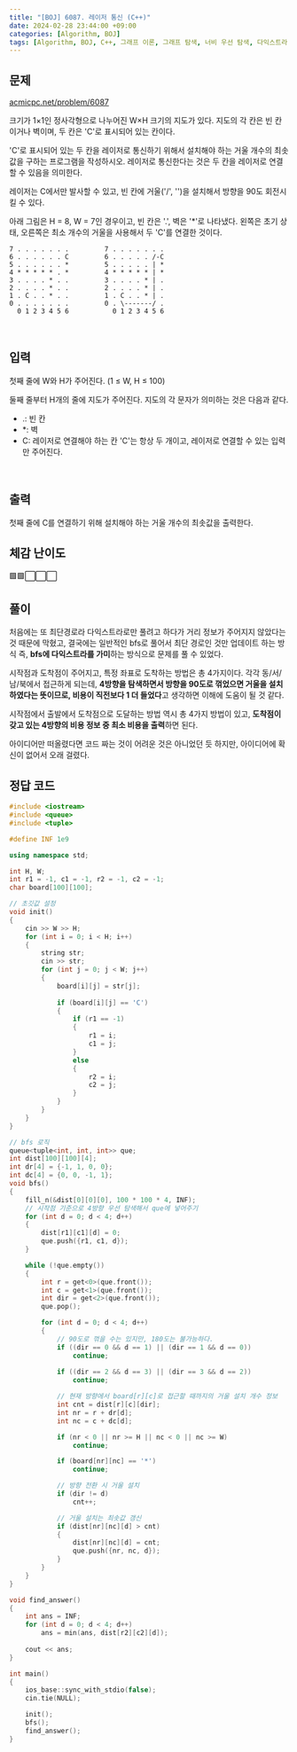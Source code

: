 ```yaml
---
title: "[BOJ] 6087. 레이저 통신 (C++)"
date: 2024-02-28 23:44:00 +09:00
categories: [Algorithm, BOJ]
tags: [Algorithm, BOJ, C++, 그래프 이론, 그래프 탐색, 너비 우선 탐색, 다익스트라, 최단 경로, Gold 3]
---
```

## **문제**
[acmicpc.net/problem/6087](https://www.acmicpc.net/problem/6087)

크기가 1×1인 정사각형으로 나누어진 W×H 크기의 지도가 있다. 지도의 각 칸은 빈 칸이거나 벽이며, 두 칸은 'C'로 표시되어 있는 칸이다.

'C'로 표시되어 있는 두 칸을 레이저로 통신하기 위해서 설치해야 하는 거울 개수의 최솟값을 구하는 프로그램을 작성하시오. 레이저로 통신한다는 것은 두 칸을 레이저로 연결할 수 있음을 의미한다.

레이저는 C에서만 발사할 수 있고, 빈 칸에 거울('/', '\')을 설치해서 방향을 90도 회전시킬 수 있다.

아래 그림은 H = 8, W = 7인 경우이고, 빈 칸은 '.', 벽은 '*'로 나타냈다. 왼쪽은 초기 상태, 오른쪽은 최소 개수의 거울을 사용해서 두 'C'를 연결한 것이다.

```
7 . . . . . . .         7 . . . . . . .
6 . . . . . . C         6 . . . . . /-C
5 . . . . . . *         5 . . . . . | *
4 * * * * * . *         4 * * * * * | *
3 . . . . * . .         3 . . . . * | .
2 . . . . * . .         2 . . . . * | .
1 . C . . * . .         1 . C . . * | .
0 . . . . . . .         0 . \-------/ .
  0 1 2 3 4 5 6           0 1 2 3 4 5 6
```
<br>

## **입력**
첫째 줄에 W와 H가 주어진다. (1 ≤ W, H ≤ 100)

둘째 줄부터 H개의 줄에 지도가 주어진다. 지도의 각 문자가 의미하는 것은 다음과 같다.

- .: 빈 칸
- *: 벽
- C: 레이저로 연결해야 하는 칸
'C'는 항상 두 개이고, 레이저로 연결할 수 있는 입력만 주어진다.
<br>

## **출력**
첫째 줄에 C를 연결하기 위해 설치해야 하는 거울 개수의 최솟값을 출력한다.
<br>

## **체감 난이도**
🟩🟩⬜⬜⬜
<br>

## **풀이**
처음에는 또 최단경로라 다익스트라로만 풀려고 하다가 거리 정보가 주어지지 않았다는 것 때문에 막혔고, 결국에는 일반적인 bfs로 풀어서 최단 경로인 것만 업데이트 하는 방식 즉, **bfs에 다익스트라를 가미**하는 방식으로 문제를 풀 수 있었다.

시작점과 도착점이 주어지고, 특정 좌표로 도착하는 방법은 총 4가지이다. 각각 동/서/남/북에서 접근하게 되는데, **4방향을 탐색하면서 방향을 90도로 꺾었으면 거울을 설치하였다는 뜻이므로, 비용이 직전보다 1 더 들었다**고 생각하면 이해에 도움이 될 것 같다.

시작점에서 출발에서 도착점으로 도달하는 방법 역시 총 4가지 방법이 있고, **도착점이 갖고 있는 4방향의 비용 정보 중 최소 비용을 출력**하면 된다.

아이디어만 떠올렸다면 코드 짜는 것이 어려운 것은 아니었던 듯 하지만, 아이디어에 확신이 없어서 오래 걸렸다.
<br>

## **정답 코드**
```c++
#include <iostream>
#include <queue>
#include <tuple>

#define INF 1e9

using namespace std;

int H, W;
int r1 = -1, c1 = -1, r2 = -1, c2 = -1;
char board[100][100];

// 초깃값 설정
void init()
{
    cin >> W >> H;
    for (int i = 0; i < H; i++)
    {
        string str;
        cin >> str;
        for (int j = 0; j < W; j++)
        {
            board[i][j] = str[j];
            
            if (board[i][j] == 'C')
            {
                if (r1 == -1)
                {
                    r1 = i;
                    c1 = j;
                }
                else
                {
                    r2 = i;
                    c2 = j;
                }
            }
        }
    }
}

// bfs 로직
queue<tuple<int, int, int>> que;
int dist[100][100][4];
int dr[4] = {-1, 1, 0, 0};
int dc[4] = {0, 0, -1, 1};
void bfs()
{
    fill_n(&dist[0][0][0], 100 * 100 * 4, INF);
    // 시작점 기준으로 4방향 우선 탐색해서 que에 넣어주기
    for (int d = 0; d < 4; d++)
    {
        dist[r1][c1][d] = 0;
        que.push({r1, c1, d});
    }

    while (!que.empty())
    {
        int r = get<0>(que.front());
        int c = get<1>(que.front());
        int dir = get<2>(que.front());
        que.pop();

        for (int d = 0; d < 4; d++)
        {
            // 90도로 꺾을 수는 있지만, 180도는 불가능하다.
            if ((dir == 0 && d == 1) || (dir == 1 && d == 0))
                continue;
            
            if ((dir == 2 && d == 3) || (dir == 3 && d == 2))
                continue;

            // 현재 방향에서 board[r][c]로 접근할 때까지의 거울 설치 개수 정보
            int cnt = dist[r][c][dir];
            int nr = r + dr[d];
            int nc = c + dc[d];

            if (nr < 0 || nr >= H || nc < 0 || nc >= W)
                continue;

            if (board[nr][nc] == '*')
                continue;

            // 방향 전환 시 거울 설치
            if (dir != d)
                cnt++;

            // 거울 설치는 최솟값 갱신
            if (dist[nr][nc][d] > cnt)
            {
                dist[nr][nc][d] = cnt;
                que.push({nr, nc, d});
            }
        }
    }
}

void find_answer()
{
    int ans = INF;
    for (int d = 0; d < 4; d++)
        ans = min(ans, dist[r2][c2][d]);
    
    cout << ans;
}

int main()
{
    ios_base::sync_with_stdio(false);
    cin.tie(NULL);

    init();
    bfs();
    find_answer();
}
```